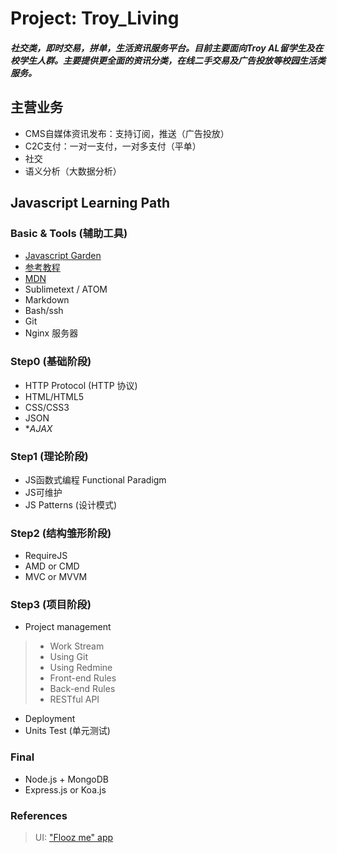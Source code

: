 # Project: Troy_Living
##### 社交类，即时交易，拼单，生活资讯服务平台。目前主要面向Troy AL留学生及在校学生人群。主要提供更全面的资讯分类，在线二手交易及广告投放等校园生活类服务。

## 主营业务
* CMS自媒体资讯发布：支持订阅，推送（广告投放）
* C2C支付：一对一支付，一对多支付（平单）
* 社交
* 语义分析（大数据分析）

## Javascript Learning Path

### Basic & Tools (辅助工具)
* [Javascript Garden](http://bonsaiden.github.io/JavaScript-Garden/)
* [参考教程](http://javascript.ruanyifeng.com)
* [MDN](https://developer.mozilla.org/en-US/docs/Web)
* Sublimetext / ATOM
* Markdown
* Bash/ssh
* Git
* Nginx 服务器

### Step0 (基础阶段)
* HTTP Protocol (HTTP 协议)
* HTML/HTML5
* CSS/CSS3
* JSON
* **AJAX*

### Step1 (理论阶段)
* JS函数式编程 Functional Paradigm
* JS可维护
* JS Patterns (设计模式)

### Step2 (结构雏形阶段)
* RequireJS
* AMD or CMD
* MVC or MVVM

### Step3 (项目阶段)
*  Project management
> * Work Stream
> * Using Git
> * Using Redmine
> * Front-end Rules
> * Back-end Rules
> * RESTful API
*  Deployment
*  Units Test (单元测试)

### Final
* Node.js + MongoDB
* Express.js or Koa.js

### References
> UI: ["Flooz me" app](https://www.flooz.me)

